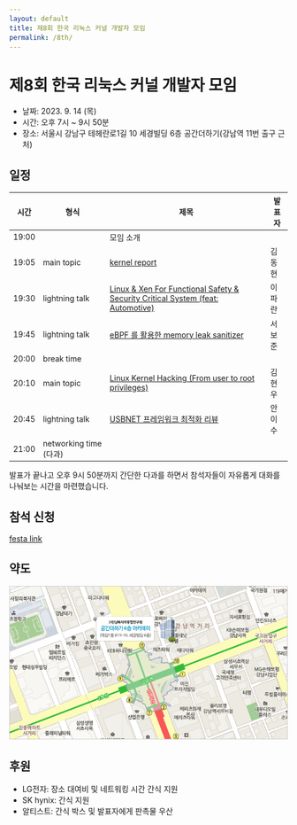 ```yaml
---
layout: default
title: 제8회 한국 리눅스 커널 개발자 모임
permalink: /8th/
---
```


# 제8회 한국 리눅스 커널 개발자 모임

* 날짜: 2023. 9. 14 (목)
* 시간: 오후 7시 ~ 9시 50분
* 장소: 서울시 강남구 테헤란로1길 10 세경빌딩 6층 공간더하기(강남역 11번 출구 근처)

## 일정

| 시간 | 형식 | 제목 | 발표자 |
|----|----|----|----|
| 19:00 | | 모임 소개 | |
| 19:05 | main topic | [kernel report](session-01/) | 김동현 |
| 19:30 | lightning talk | [Linux & Xen For Functional Safety & Security Critical System (feat: Automotive)](lightning-01) | 이파란 |
| 19:45 | lightning talk | [eBPF 를 활용한 memory leak sanitizer](lightning-02) | 서보준 |
| 20:00 | break time | | |
| 20:10 | main topic | [Linux Kernel Hacking (From user to root privileges)](session-02) | 김현우 |
| 20:45 | lightning talk | [USBNET 프레임워크 최적화 리뷰](lightning-03) | 안이수 |
| 21:00 | networking time (다과) | |

발표가 끝나고 오후 9시 50분까지 간단한 다과를 하면서 참석자들이
자유롭게 대화를 나눠보는 시간을 마련했습니다.

## 참석 신청
[festa link](https://festa.io/events/3901)

## 약도

![공간더하기 약도](./space_plus.gif)

## 후원
* LG전자: 장소 대여비 및 네트워킹 시간 간식 지원
* SK hynix: 간식 지원
* 알티스트: 간식 박스 및 발표자에게 판촉물 우산
